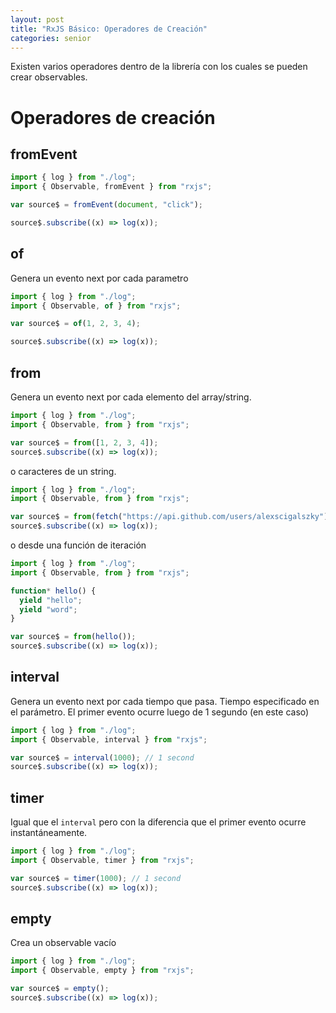 ```yaml
---
layout: post
title: "RxJS Básico: Operadores de Creación"
categories: senior
---
```


Existen varios operadores dentro de la librería con los cuales<!--more--> se pueden crear observables.

# Operadores de creación

## fromEvent

```javascript
import { log } from "./log";
import { Observable, fromEvent } from "rxjs";

var source$ = fromEvent(document, "click");

source$.subscribe((x) => log(x));
```

## of

Genera un evento next por cada parametro

```javascript
import { log } from "./log";
import { Observable, of } from "rxjs";

var source$ = of(1, 2, 3, 4);

source$.subscribe((x) => log(x));
```

## from

Genera un evento next por cada elemento del array/string.

```javascript
import { log } from "./log";
import { Observable, from } from "rxjs";

var source$ = from([1, 2, 3, 4]);
source$.subscribe((x) => log(x));
```

o caracteres de un string.

```javascript
import { log } from "./log";
import { Observable, from } from "rxjs";

var source$ = from(fetch("https://api.github.com/users/alexscigalszky"));
source$.subscribe((x) => log(x));
```

o desde una función de iteración

```javascript
import { log } from "./log";
import { Observable, from } from "rxjs";

function* hello() {
  yield "hello";
  yield "word";
}

var source$ = from(hello());
source$.subscribe((x) => log(x));
```

## interval

Genera un evento next por cada tiempo que pasa. Tiempo especificado en el parámetro.
El primer evento ocurre luego de 1 segundo (en este caso)

```javascript
import { log } from "./log";
import { Observable, interval } from "rxjs";

var source$ = interval(1000); // 1 second
source$.subscribe((x) => log(x));
```

## timer

Igual que el `interval` pero con la diferencia que el primer evento ocurre instantáneamente.

```javascript
import { log } from "./log";
import { Observable, timer } from "rxjs";

var source$ = timer(1000); // 1 second
source$.subscribe((x) => log(x));
```

## empty

Crea un observable vacío

```javascript
import { log } from "./log";
import { Observable, empty } from "rxjs";

var source$ = empty();
source$.subscribe((x) => log(x));
```
